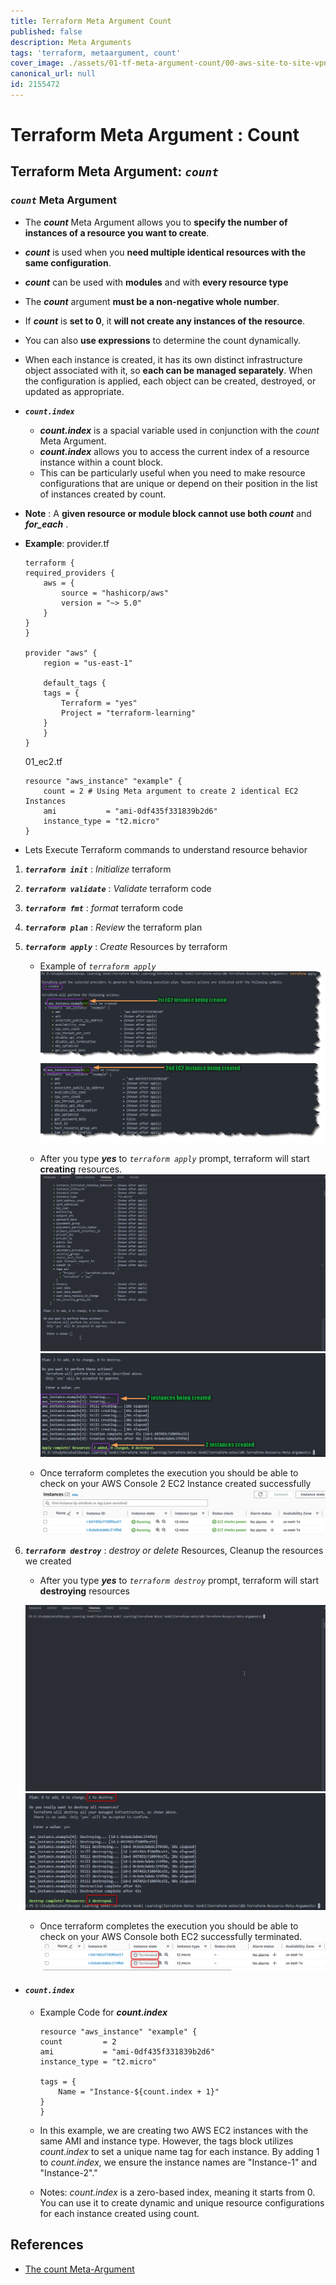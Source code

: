 ```yaml
---
title: Terraform Meta Argument Count
published: false
description: Meta Arguments
tags: 'terraform, metaargument, count'
cover_image: ./assets/01-tf-meta-argument-count/00-aws-site-to-site-vpn-architecture-1000x420-devto.png
canonical_url: null
id: 2155472
---
```


# Terraform Meta Argument : Count

## Terraform Meta Argument: *`count`*

### ***`count`*** Meta Argument

- The ***count*** Meta Argument allows you to **specify the number of instances of a resource you want to create**. 
- ***count*** is used when you **need multiple identical resources with the same configuration**.
- ***count*** can be used with **modules** and with **every resource type**
- The ***count*** argument **must be a non-negative whole number**. 
- If ***count*** is **set to 0**, it **will not create any instances of the resource**. 
- You can also **use expressions** to determine the count dynamically.
- When each instance is created, it has its own distinct infrastructure object associated with it, so **each can be managed separately**. When the configuration is applied, each object can be created, destroyed, or updated as appropriate.

- ***`count.index`***
    - ***count.index*** is a spacial variable used in conjunction with the *count* Meta Argument.
    - ***count.index*** allows you to access the current index of a resource instance within a count block. 
    - This can be particularly useful when you need to make resource configurations that are unique or depend on their position in the list of instances created by count.

- **Note** : A **given resource or module block cannot use both ***count***** and ***for_each*** .

- **Example**: 
    provider.tf
    ```hcl
    terraform {
    required_providers {
        aws = {
            source = "hashicorp/aws"
            version = "~> 5.0" 
        }
    }
    }

    provider "aws" {
        region = "us-east-1"

        default_tags {
        tags = {
            Terraform = "yes"
            Project = "terraform-learning"
        }
        }
    }
    ```

    01_ec2.tf
    ```hcl
    resource "aws_instance" "example" {
        count = 2 # Using Meta argument to create 2 identical EC2 Instances
        ami           = "ami-0df435f331839b2d6"
        instance_type = "t2.micro"
    }
    ```

- Lets Execute Terraform commands to understand resource behavior

1. ***`terraform init`*** : *Initialize* terraform
2. ***`terraform validate`*** : *Validate* terraform code
3. ***`terraform fmt`*** : *format* terraform code
4. ***`terraform plan`*** : *Review* the terraform plan
5. ***`terraform apply`*** : *Create* Resources by terraform
    
    - Example of *`terraform apply`*
        ![terraform apply](./assets/01-tf-meta-argument-count/01-tf-apply-01.png)
        ![terraform apply](./assets/01-tf-meta-argument-count/01-tf-apply-02.png)

    - After you type ***yes*** to *`terraform apply`* prompt, terraform will start **creating** resources.
        ![terraform apply](./assets/01-tf-meta-argument-count/03-tf-apply-gif.gif)
        ![terraform apply](./assets/01-tf-meta-argument-count/03-tf-apply-img.png)

    - Once terraform completes the execution you should be able to check on your AWS Console 2 EC2 Instance created successfully
        ![terraform apply](./assets/01-tf-meta-argument-count/04-tf-aws-ec2.png)
 
6. ***`terraform destroy`*** : *destroy or delete* Resources, Cleanup the resources we created
    - After you type ***yes*** to *`terraform destroy`* prompt, terraform will start **destroying** resources

    ![terraform destroy](./assets/01-tf-meta-argument-count/05-tf-destroy-gif.gif)
    ![terraform destroy](./assets/01-tf-meta-argument-count/05-tf-destroy-img.png)


    - Once terraform completes the execution you should be able to check on your AWS Console both EC2 successfully terminated.
    ![terraform destroy](./assets/01-tf-meta-argument-count/05-tf-destroy-aws.png)

-  #### ***`count.index`*** 
    - Example Code for  ***count.index*** 
        ```hcl
        resource "aws_instance" "example" {
        count         = 2
        ami           = "ami-0df435f331839b2d6"
        instance_type = "t2.micro"

        tags = {
            Name = "Instance-${count.index + 1}"
        }
        }    
        ```
    - In this example, we are creating two AWS EC2 instances with the same AMI and instance type. However, the tags block utilizes *count.index* to set a unique name tag for each instance. By adding 1 to *count.index*, we ensure the instance names are "Instance-1" and "Instance-2"."

    - Notes: *count.index* is a zero-based index, meaning it starts from 0. You can use it to create dynamic and unique resource configurations for each instance created using count.

## References

- [The count Meta-Argument](https://developer.hashicorp.com/terraform/language/meta-arguments/count)



